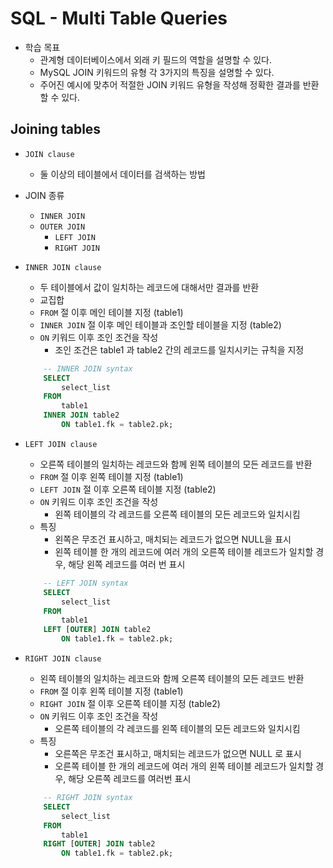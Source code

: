 # SQL - Multi Table Queries
- 학습 목표 
	- 관계형 데이터베이스에서 외래 키 필드의 역할을 설명할 수 있다.
	- MySQL JOIN 키워드의 유형 각 3가지의 특징을 설명할 수 있다.
	- 주어진 예시에 맞추어 적절한 JOIN 키워드 유형을 작성해 정확한 결과를 반환할 수 있다.

## Joining tables
- `JOIN clause`
	- 둘 이상의 테이블에서 데이터를 검색하는 방법
- JOIN 종류
	- `INNER JOIN`
	- `OUTER JOIN`
		- `LEFT JOIN`
		- `RIGHT JOIN`
- `INNER JOIN clause`
	- 두 테이블에서 값이 일치하는 레코드에 대해서만 결과를 반환
	- 교집합
	- `FROM` 절 이후 메인 테이블 지정 (table1)
	- `INNER JOIN` 절 이후 메인 테이블과 조인할 테이블을 지정 (table2)
	- `ON` 키워드 이후 조인 조건을 작성
		- 조인 조건은 table1 과 table2 간의 레코드를 일치시키는 규칙을 지정
		
	```sql
		-- INNER JOIN syntax
		SELECT
			select_list
		FROM
			table1
		INNER JOIN table2
			ON table1.fk = table2.pk;
	```

- `LEFT JOIN clause`
	- 오른쪽 테이블의 일치하는 레코드와 함께 왼쪽 테이블의 모든 레코드를 반환
	- `FROM` 절 이후 왼쪽 테이블 지정 (table1)
	- `LEFT JOIN` 절 이후 오른쪽 테이블 지정 (table2)
	- `ON` 키워드 이후 조인 조건을 작성
		- 왼쪽 테이블의 각 레코드를 오른쪽 테이블의 모든 레코드와 일치시킴
	- 특징
		- 왼쪽은 무조건 표시하고, 매치되는 레코드가 없으면 NULL을 표시
		- 왼쪽 테이블 한 개의 레코드에 여러 개의 오른쪽 테이블 레코드가 일치할 경우, 해당 왼쪽 레코드를 여러 번 표시
		
	```sql
		-- LEFT JOIN syntax
		SELECT
			select_list
		FROM
			table1
		LEFT [OUTER] JOIN table2
			ON table1.fk = table2.pk;
	```
	
- `RIGHT JOIN clause`
	- 왼쪽 테이블의 일치하는 레코드와 함께 오른쪽 테이블의 모든 레코드 반환
	- `FROM` 절 이후 왼쪽 테이블 지정 (table1)
	- `RIGHT JOIN` 절 이후 오른쪽 테이블 지정 (table2)
	- `ON` 키워드 이후 조인 조건을 작성
		- 오른쪽 테이블의 각 레코드를 왼쪽 테이블의 모든 레코드와 일치시킴
	- 특징
		- 오른쪽은 무조건 표시하고, 매치되는 레코드가 없으면 NULL 로 표시
		- 오른쪽 테이블 한 개의 레코드에 여러 개의 왼쪽 테이블 레코드가 일치할 경우, 해당 오른쪽 레코드를 여러번 표시
	```sql
		-- RIGHT JOIN syntax
		SELECT
			select_list
		FROM
			table1
		RIGHT [OUTER] JOIN table2
			ON table1.fk = table2.pk;
	```